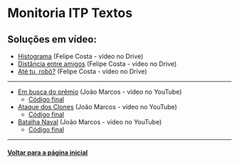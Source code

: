 # Monitoria ITP Textos
## Soluções em vídeo:
- [Histograma](https://drive.google.com/file/d/1MJ_6fZaiY0Hrm4FWpxKQ251oTq1COcgA/view?usp=sharing) (Felipe Costa - vídeo no Drive)
- [Distância entre amigos](https://drive.google.com/file/d/1h8nukhIRRY8SHlnwJ3Aher95fRwdmGO0/view?usp=sharing) (Felipe Costa - vídeo no Drive)
- [Até tu, robô?](https://drive.google.com/file/d/1DcRQ3lbwPWPBm2Fpafpx4sju0d2Sx09P/view?usp=sharing) (Felipe Costa - vídeo no Drive)

---

- [Em busca do prêmio](https://youtu.be/mMPBKr62HPY) (João Marcos - vídeo no YouTube)
    - [Código final](./em-busca-do-premio.md)
- [Ataque dos Clones](https://youtu.be/Z114SUMiOCA) (João Marcos - vídeo no YouTube)
    - [Código final](./ataque-dos-clones.md)
- [Batalha Naval](https://youtu.be/99MRGr2DHv0) (João Marcos - vídeo no YouTube)
    - [Código final](./batalha-naval.md)


---
#### [Voltar para a página inicial](https://github.com/bti-ufrn/monitoria-itp)
